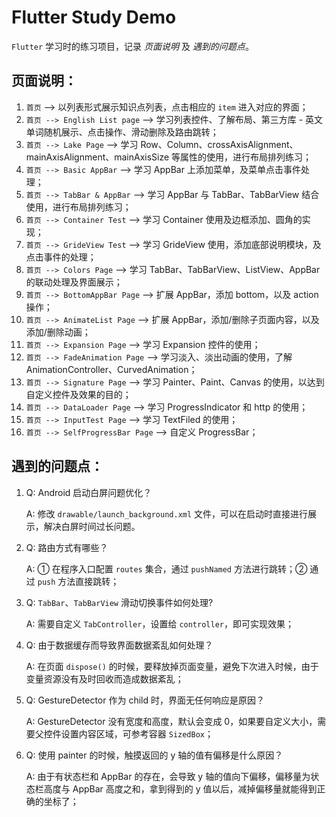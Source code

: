 # Flutter Study Demo

 `Flutter` 学习时的练习项目，记录 _*页面说明*_ 及 _*遇到的问题点*_。

## 页面说明：

1. `首页` --> 以列表形式展示知识点列表，点击相应的 `item` 进入对应的界面；
2. `首页 --> English List page` --> 学习列表控件、了解布局、第三方库 - 英文单词随机展示、点击操作、滑动删除及路由跳转；
3. `首页 --> Lake Page` --> 学习 Row、Column、crossAxisAlignment、mainAxisAlignment、mainAxisSize 等属性的使用，进行布局排列练习；
4. `首页 --> Basic AppBar` --> 学习 AppBar 上添加菜单，及菜单点击事件处理；
5. `首页 --> TabBar & AppBar` --> 学习 AppBar 与 TabBar、TabBarView 结合使用，进行布局排列练习；
6. `首页 --> Container Test` --> 学习 Container 使用及边框添加、圆角的实现；
7. `首页 --> GrideView Test` --> 学习 GrideView 使用，添加底部说明模块，及点击事件的处理；
8. `首页 --> Colors Page` --> 学习 TabBar、TabBarView、ListView、AppBar 的联动处理及界面展示；
9. `首页 --> BottomAppBar Page` --> 扩展 AppBar，添加 bottom，以及 action 操作；
10. `首页 --> AnimateList Page` --> 扩展 AppBar，添加/删除子页面内容，以及添加/删除动画；
11. `首页 --> Expansion Page` --> 学习 Expansion 控件的使用；
12. `首页 --> FadeAnimation Page` --> 学习淡入、淡出动画的使用，了解 AnimationController、CurvedAnimation；
13. `首页 --> Signature Page` --> 学习 Painter、Paint、Canvas 的使用，以达到自定义控件及效果的目的；
14. `首页 --> DataLoader Page` --> 学习 ProgressIndicator 和 http 的使用；
15. `首页 --> InputTest Page` -->  学习 TextFiled 的使用；
16. `首页 --> SelfProgressBar Page` -->  自定义 ProgressBar；


## 遇到的问题点：

1. Q: Android 启动白屏问题优化？

	A: 修改 `drawable/launch_background.xml` 文件，可以在启动时直接进行展示，解决白屏时间过长问题。

2. Q: 路由方式有哪些？

	A: ① 在程序入口配置 `routes` 集合，通过 `pushNamed` 方法进行跳转；② 通过 `push` 方法直接跳转；


3. Q: `TabBar`、`TabBarView` 滑动切换事件如何处理?

	A: 需要自定义 `TabController`，设置给 `controller`，即可实现效果；


4. Q: 由于数据缓存而导致界面数据紊乱如何处理？

	A: 在页面 `dispose()` 的时候，要释放掉页面变量，避免下次进入时候，由于变量资源没有及时回收而造成数据紊乱；


5. Q: GestureDetector 作为 child 时，界面无任何响应是原因？

	A: GestureDetector 没有宽度和高度，默认会变成 0，如果要自定义大小，需要父控件设置内容区域，可参考容器 `SizedBox`；

6. Q: 使用 painter 的时候，触摸返回的 y 轴的值有偏移是什么原因？

	A: 由于有状态栏和 AppBar 的存在，会导致 y 轴的值向下偏移，偏移量为状态栏高度与 AppBar 高度之和，拿到得到的 y 值以后，减掉偏移量就能得到正确的坐标了；